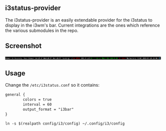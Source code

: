 ## i3status-provider

The i3status-provider is an easily extendable provider for the i3status to display in the i3wm's bar.
Current integrations are the ones which reference the various submodules in the repo.

## Screenshot

![](i3status_bar.png)

## Usage

Change the `/etc/i3status.conf` so it contains:

```
general {
        colors = true
        interval = 60
        output_format = "i3bar"
}
```


```
ln -s $(realpath config/i3/config) ~/.config/i3/config
```
